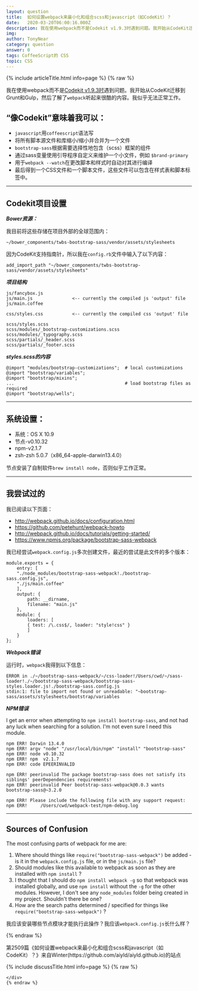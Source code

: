 ```yaml
---
layout: question
title:  如何设置webpack来最小化和组合scss和javascript（如CodeKit）？
date:   2020-03-20T06:00:16.000Z
description: 我在使用webpack而不是Codekit v1.9.3时遇到问题。我开始从CodeKit迁移到Grunt和Gulp，然后了解了webpack听起来很酷的...
img: 
author: TonyNear
category: question
answer: 0
tags: CoffeeScript的 CSS
topic: CSS
---
```

<div class="article-root">
  <div class="article">
    {% include articleTitle.html info=page %}
    {% raw %}
    <div class="article-content"><p><font style="vertical-align: inherit;"><font style="vertical-align: inherit;">我在使用webpack而不是</font></font><a href="https://incident57.com/codekit/"><font style="vertical-align: inherit;"><font style="vertical-align: inherit;">Codekit v1.9.3时</font></font></a><font style="vertical-align: inherit;"><font style="vertical-align: inherit;">遇到问题</font><font style="vertical-align: inherit;">。</font><font style="vertical-align: inherit;">我开始从CodeKit迁移到Grunt和Gulp，然后了解了</font></font><code>webpack</code><font style="vertical-align: inherit;"><font style="vertical-align: inherit;">听起来很酷的内容。</font><font style="vertical-align: inherit;">我似乎无法正常工作。</font></font></p>

<h2><font style="vertical-align: inherit;"><font style="vertical-align: inherit;">“像Codekit”意味着我可以：</font></font></h2>

<ul>
<li><font style="vertical-align: inherit;"></font><code>javascript</code><font style="vertical-align: inherit;"><font style="vertical-align: inherit;">用</font></font><code>coffeescript</code><font style="vertical-align: inherit;"><font style="vertical-align: inherit;">语法</font><font style="vertical-align: inherit;">写</font></font></li>
<li><font style="vertical-align: inherit;"><font style="vertical-align: inherit;">将所有脚本源文件和库缩小/缩小并合并为一个文件</font></font></li>
<li><font style="vertical-align: inherit;"></font><code>bootstrap-sass</code><font style="vertical-align: inherit;"><font style="vertical-align: inherit;">根据需要</font><font style="vertical-align: inherit;">选择性地包含</font><font style="vertical-align: inherit;">（scss）框架的</font><font style="vertical-align: inherit;">组件</font></font></li>
<li><font style="vertical-align: inherit;"><font style="vertical-align: inherit;">通过sass变量使用引导程序自定义来维护一个小文件，例如 </font></font><code>$brand-primary</code></li>
<li><font style="vertical-align: inherit;"><font style="vertical-align: inherit;">用于</font></font><code>webpack --watch</code><font style="vertical-align: inherit;"><font style="vertical-align: inherit;">在更改脚本和样式时自动对其进行编译</font></font></li>
<li><font style="vertical-align: inherit;"><font style="vertical-align: inherit;">最后得到一个CSS文件和一个脚本文件，这些文件可以包含在样式表和脚本标签中。   </font></font></li>
</ul>

<hr>

<h2><font style="vertical-align: inherit;"><font style="vertical-align: inherit;">Codekit项目设置</font></font></h2>

<p><strong><em><font style="vertical-align: inherit;"><font style="vertical-align: inherit;">Bower资源：</font></font></em></strong></p>

<p><font style="vertical-align: inherit;"><font style="vertical-align: inherit;">我目前将这些存储在项目外部的全球范围内：</font></font></p>

<pre><code>~/bower_components/twbs-bootstrap-sass/vendor/assets/stylesheets
</code></pre>

<p><font style="vertical-align: inherit;"><font style="vertical-align: inherit;">因为CodeKit支持指南针，所以我在</font></font><code>config.rb</code><font style="vertical-align: inherit;"><font style="vertical-align: inherit;">文件中输入了以下内容：</font></font></p>

<pre><code>add_import_path "~/bower_components/twbs-bootstrap-sass/vendor/assets/stylesheets"
</code></pre>

<p><strong><em><font style="vertical-align: inherit;"><font style="vertical-align: inherit;">项目结构</font></font></em></strong></p>

<pre><code>js/fancybox.js<font></font>
js/main.js               &lt;-- currently the compiled js 'output' file<font></font>
js/main.coffee<font></font>
<font></font>
css/styles.css           &lt;-- currently the compiled css 'output' file<font></font>
<font></font>
scss/styles.scss<font></font>
scss/modules/_bootstrap-customizations.scss<font></font>
scss/modules/_typography.scss<font></font>
scss/partials/_header.scss<font></font>
scss/partials/_footer.scss<font></font>
</code></pre>

<p><strong><em><font style="vertical-align: inherit;"><font style="vertical-align: inherit;">styles.scss的内容</font></font></em></strong></p>

<pre><code>@import "modules/bootstrap-customizations";  # local customizations<font></font>
@import "bootstrap/variables";<font></font>
@import "bootstrap/mixins";<font></font>
...                                          # load bootstrap files as required<font></font>
@import "bootstrap/wells";<font></font>
</code></pre>

<hr>

<h2><font style="vertical-align: inherit;"><font style="vertical-align: inherit;">系统设置：</font></font></h2>

<ul>
<li><font style="vertical-align: inherit;"><font style="vertical-align: inherit;">系统：OS X 10.9</font></font></li>
<li><font style="vertical-align: inherit;"><font style="vertical-align: inherit;">节点-v0.10.32</font></font></li>
<li><font style="vertical-align: inherit;"><font style="vertical-align: inherit;">npm-v2.1.7</font></font></li>
<li><font style="vertical-align: inherit;"><font style="vertical-align: inherit;">zsh-zsh 5.0.7（x86_64-apple-darwin13.4.0）</font></font></li>
</ul>

<p><font style="vertical-align: inherit;"><font style="vertical-align: inherit;">节点安装了自制软件</font></font><code>brew install node</code><font style="vertical-align: inherit;"><font style="vertical-align: inherit;">，否则似乎工作正常。</font></font></p>

<hr>

<h2><font style="vertical-align: inherit;"><font style="vertical-align: inherit;">我尝试过的</font></font></h2>

<p><font style="vertical-align: inherit;"><font style="vertical-align: inherit;">我已阅读以下页面：</font></font></p>

<ul>
<li><a href="http://webpack.github.io/docs/configuration.html"><font style="vertical-align: inherit;"><font style="vertical-align: inherit;">http://webpack.github.io/docs/configuration.html</font></font></a></li>
<li><a href="https://github.com/petehunt/webpack-howto"><font style="vertical-align: inherit;"><font style="vertical-align: inherit;">https://github.com/petehunt/webpack-howto</font></font></a></li>
<li><a href="http://webpack.github.io/docs/tutorials/getting-started/"><font style="vertical-align: inherit;"><font style="vertical-align: inherit;">http://webpack.github.io/docs/tutorials/getting-started/</font></font></a></li>
<li><a href="https://www.npmjs.org/package/bootstrap-sass-webpack"><font style="vertical-align: inherit;"><font style="vertical-align: inherit;">https://www.npmjs.org/package/bootstrap-sass-webpack</font></font></a></li>
</ul>

<p><font style="vertical-align: inherit;"><font style="vertical-align: inherit;">我已经尝试</font></font><code>webpack.config.js</code><font style="vertical-align: inherit;"><font style="vertical-align: inherit;">多次</font><font style="vertical-align: inherit;">创建</font><font style="vertical-align: inherit;">文件，最近的尝试是此文件的多个版本：</font></font></p>

<pre><code>module.exports = {<font></font>
    entry: [<font></font>
    "./node_modules/bootstrap-sass-webpack!./bootstrap-sass.config.js",<font></font>
    "./js/main.coffee"<font></font>
    ],<font></font>
    output: {<font></font>
        path: __dirname,<font></font>
        filename: "main.js"<font></font>
    },<font></font>
    module: {<font></font>
        loaders: [<font></font>
        { test: /\.css$/, loader: "style!css" }<font></font>
        ]<font></font>
    }<font></font>
};<font></font>
</code></pre>

<p><strong><em><font style="vertical-align: inherit;"><font style="vertical-align: inherit;">Webpack错误</font></font></em></strong></p>

<p><font style="vertical-align: inherit;"><font style="vertical-align: inherit;">运行时，</font></font><code>webpack</code><font style="vertical-align: inherit;"><font style="vertical-align: inherit;">我得到以下信息：</font></font></p>

<pre><code>ERROR in ./~/bootstrap-sass-webpack/~/css-loader!/Users/cwd/~/sass-loader!./~/bootstrap-sass-webpack/bootstrap-sass-styles.loader.js!./bootstrap-sass.config.js<font></font>
stdin:1: file to import not found or unreadable: "~bootstrap-sass/assets/stylesheets/bootstrap/variables<font></font>
</code></pre>

<p><strong><em><font style="vertical-align: inherit;"><font style="vertical-align: inherit;">NPM错误</font></font></em></strong></p>

<p>I get an error when attempting to <code>npm install bootstrap-sass</code>, and not had any luck when searching for a solution. I'm not even sure I need this module.</p>

<pre><code>npm ERR! Darwin 13.4.0<font></font>
npm ERR! argv "node" "/usr/local/bin/npm" "install" "bootstrap-sass"<font></font>
npm ERR! node v0.10.32<font></font>
npm ERR! npm  v2.1.7<font></font>
npm ERR! code EPEERINVALID<font></font>
<font></font>
npm ERR! peerinvalid The package bootstrap-sass does not satisfy its siblings' peerDependencies requirements!<font></font>
npm ERR! peerinvalid Peer bootstrap-sass-webpack@0.0.3 wants bootstrap-sass@~3.2.0<font></font>
<font></font>
npm ERR! Please include the following file with any support request:<font></font>
npm ERR!     /Users/cwd/webpack-test/npm-debug.log<font></font>
</code></pre>

<hr>

<h2>Sources of Confusion</h2>

<p>The most confusing parts of webpack for me are:</p>

<ol>
<li>Where should things like <code>require("bootstrap-sass-webpack")</code> be added - is it in the <code>webpack.config.js</code> file, or in the <code>js/main.js</code> file?</li>
<li>Should modules like this available to webpack as soon as they are installed with <code>npm install</code> ?</li>
<li>I thought that I should do <code>npm install webpack -g</code> so that webpack was installed globally, and use <code>npm install</code> without the <code>-g</code> for the other modules. However, I don't see any <code>node_modules</code> folder being created in my project. Shouldn't there be one?</li>
<li>How are the search paths determined / specified for things like <code>require("bootstrap-sass-webpack")</code> ?</li>
</ol>

<p><font style="vertical-align: inherit;"><font style="vertical-align: inherit;">我应该安装哪些节点模块才能执行此操作？</font><font style="vertical-align: inherit;">我应该</font></font><code>webpack.config.js</code><font style="vertical-align: inherit;"><font style="vertical-align: inherit;">长什么样？</font></font></p></div>
    {% endraw %}
  </div>
  <p class="winter_mark">第2509篇《如何设置webpack来最小化和组合scss和javascript（如CodeKit）？》来自Winter(https://github.com/aiyld/aiyld.github.io)的站点</p>
  <div class="discuss-wrapper">
    {% include discussTitle.html info=page %}
    {% raw %}
    <div class="discuss-list">
    
    </div>
    {% endraw %}
  </div>
<div>
